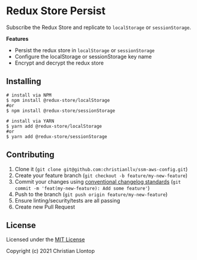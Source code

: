 # Redux Store Persist
Subscribe the Redux Store and replicate to `localStorage` or `sessionStorage`.

**Features**
- Persist the redux store in `localStorage` or `sessionStorage`
- Configure the localStorage or sessionStorage key name
- Encrypt and decrypt the redux store

## Installing
```shell
# install via NPM
$ npm install @redux-store/localStorage
#or 
$ npm install @redux-store/sessionStorage
```
```shell
# install via YARN
$ yarn add @redux-store/localStorage
#or 
$ yarn add @redux-store/sessionStorage
```

## Contributing
1. Clone it (`git clone git@github.com:christianllv/ssm-aws-config.git`)
1. Create your feature branch (`git checkout -b feature/my-new-feature`)
1. Commit your changes using [conventional changelog standards](https://github.com/bcoe/conventional-changelog-standard/blob/master/convention.md) (`git commit -m 'feat(my-new-feature): Add some feature'`)
1. Push to the branch (`git push origin feature/my-new-feature`)
1. Ensure linting/security/tests are all passing
1. Create new Pull Request

## License
Licensed under the [MIT License](LICENSE.md)

Copyright (c) 2021 Christian Llontop
